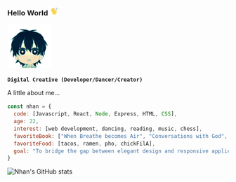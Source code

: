 ### Hello World <img src="waving.gif" width="20">

<img src="littledude.gif" width="100"> 

**`Digital Creative (Developer/Dancer/Creator)`**

A little about me...
```javascript
const nhan = {
  code: [Javascript, React, Node, Express, HTML, CSS],
  age: 22,
  interest: [web development, dancing, reading, music, chess],
  favoriteBook: ["When Breathe becomes Air", "Conversations with God", "Sapiens", "The Courage to be Disliked"],
  favoriteFood: [tacos, ramen, pho, chickFilA],
  goal: "To bridge the gap between elegant design and responsive application."
}
```

![Nhan's GitHub stats](https://github-readme-stats.vercel.app/api?username=nhanng19&show_icons=true&theme=github_dark)
